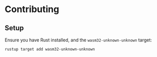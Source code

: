 # Contributing

## Setup

Ensure you have Rust installed, and the `wasm32-unknown-unknown` target:

```bash
rustup target add wasm32-unknown-unknown
```
